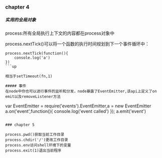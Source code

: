 ### chapter 4 

##### 实用的全局对象
process:所有全局执行上下文的内容都在process对象中

process.nextTick()可以将一个函数的执行时间规划到下一个事件循环中：
```
process.nextTick(function(){
    console.log('a')
})
```up

相当于setTimeout(fn,1)

##### 事件
在node中你也可以进行事件的监听和分发，node暴露了EventEmitter,该api上定义了on emit以及removeListener方法
```
var EventEmitter = require('events').EventEmitter,a = new EventEmitter
a.on('event',function(){
    console.log('event called')
});
a.emit('event')
```

### chapter 5

process.pwd()获取当前工作目录
process.chdir('/')更改工作目录
process.env访问shell环境下的变量
process.exit(1)退出当前程序

